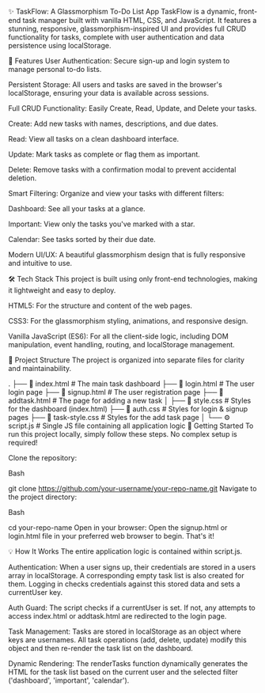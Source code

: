 ✨ TaskFlow: A Glassmorphism To-Do List App
TaskFlow is a dynamic, front-end task manager built with vanilla HTML, CSS, and JavaScript. It features a stunning, responsive, glassmorphism-inspired UI and provides full CRUD functionality for tasks, complete with user authentication and data persistence using localStorage.

🚀 Features
User Authentication: Secure sign-up and login system to manage personal to-do lists.

Persistent Storage: All users and tasks are saved in the browser's localStorage, ensuring your data is available across sessions.

Full CRUD Functionality: Easily Create, Read, Update, and Delete your tasks.

Create: Add new tasks with names, descriptions, and due dates.

Read: View all tasks on a clean dashboard interface.

Update: Mark tasks as complete or flag them as important.

Delete: Remove tasks with a confirmation modal to prevent accidental deletion.

Smart Filtering: Organize and view your tasks with different filters:

Dashboard: See all your tasks at a glance.

Important: View only the tasks you've marked with a star.

Calendar: See tasks sorted by their due date.

Modern UI/UX: A beautiful glassmorphism design that is fully responsive and intuitive to use.

🛠️ Tech Stack
This project is built using only front-end technologies, making it lightweight and easy to deploy.

HTML5: For the structure and content of the web pages.

CSS3: For the glassmorphism styling, animations, and responsive design.

Vanilla JavaScript (ES6): For all the client-side logic, including DOM manipulation, event handling, routing, and localStorage management.

📂 Project Structure
The project is organized into separate files for clarity and maintainability.

.
├── 📄 index.html          # The main task dashboard
├── 📄 login.html          # The user login page
├── 📄 signup.html         # The user registration page
├── 📄 addtask.html        # The page for adding a new task
│
├── 🎨 style.css           # Styles for the dashboard (index.html)
├── 🎨 auth.css            # Styles for login & signup pages
├── 🎨 task-style.css      # Styles for the add task page
│
└── ⚙️ script.js           # Single JS file containing all application logic
🏁 Getting Started
To run this project locally, simply follow these steps. No complex setup is required!

Clone the repository:

Bash

git clone https://github.com/your-username/your-repo-name.git
Navigate to the project directory:

Bash

cd your-repo-name
Open in your browser: Open the signup.html or login.html file in your preferred web browser to begin. That's it!

💡 How It Works
The entire application logic is contained within script.js.

Authentication: When a user signs up, their credentials are stored in a users array in localStorage. A corresponding empty task list is also created for them. Logging in checks credentials against this stored data and sets a currentUser key.

Auth Guard: The script checks if a currentUser is set. If not, any attempts to access index.html or addtask.html are redirected to the login page.

Task Management: Tasks are stored in localStorage as an object where keys are usernames. All task operations (add, delete, update) modify this object and then re-render the task list on the dashboard.

Dynamic Rendering: The renderTasks function dynamically generates the HTML for the task list based on the current user and the selected filter ('dashboard', 'important', 'calendar').
